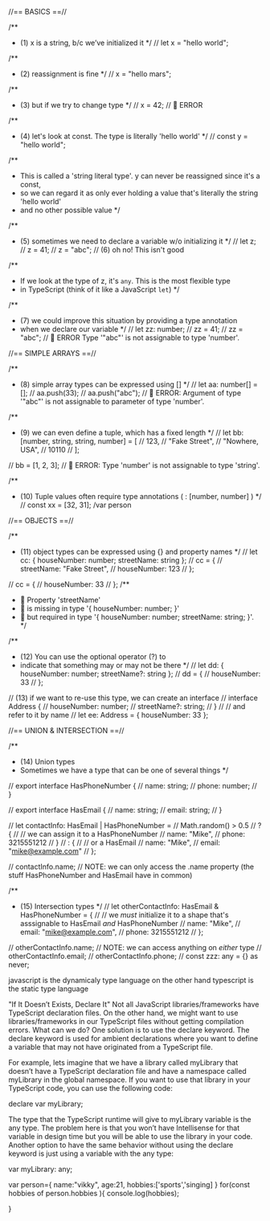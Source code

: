//== BASICS ==//

/\*\*

- (1) x is a string, b/c we’ve initialized it
  \*/
  // let x = "hello world";

/\*\*

- (2) reassignment is fine
  \*/
  // x = "hello mars";

/\*\*

- (3) but if we try to change type
  \*/
  // x = 42; // 🚨 ERROR

/\*\*

- (4) let's look at const. The type is literally 'hello world'
  \*/
  // const y = "hello world";

/\*\*

- This is called a 'string literal type'. y can never be reassigned since it's a const,
- so we can regard it as only ever holding a value that's literally the string 'hello world'
- and no other possible value
  \*/

/\*\*

- (5) sometimes we need to declare a variable w/o initializing it
  \*/
  // let z;
  // z = 41;
  // z = "abc"; // (6) oh no! This isn't good

/\*\*

- If we look at the type of z, it's `any`. This is the most flexible type
- in TypeScript (think of it like a JavaScript `let`)
  \*/

/\*\*

- (7) we could improve this situation by providing a type annotation
- when we declare our variable
  \*/
  // let zz: number;
  // zz = 41;
  // zz = "abc"; // 🚨 ERROR Type '"abc"' is not assignable to type 'number'.

//== SIMPLE ARRAYS ==//

/\*\*

- (8) simple array types can be expressed using []
  \*/
  // let aa: number[] = [];
  // aa.push(33);
  // aa.push("abc"); // 🚨 ERROR: Argument of type '"abc"' is not assignable to parameter of type 'number'.

/\*\*

- (9) we can even define a tuple, which has a fixed length
  \*/
  // let bb: [number, string, string, number] = [
  // 123,
  // "Fake Street",
  // "Nowhere, USA",
  // 10110
  // ];

// bb = [1, 2, 3]; // 🚨 ERROR: Type 'number' is not assignable to type 'string'.

/\*\*

- (10) Tuple values often require type annotations ( : [number, number] )
  \*/
  // const xx = [32, 31]; /var person

//== OBJECTS ==//

/\*\*

- (11) object types can be expressed using {} and property names
  \*/
  // let cc: { houseNumber: number; streetName: string };
  // cc = {
  // streetName: "Fake Street",
  // houseNumber: 123
  // };

// cc = {
// houseNumber: 33
// };
/\*\*

- 🚨 Property 'streetName'
- 🚨 is missing in type '{ houseNumber: number; }'
- 🚨 but required in type '{ houseNumber: number; streetName: string; }'.
  \*/

/\*\*

- (12) You can use the optional operator (?) to
- indicate that something may or may not be there
  \*/
  // let dd: { houseNumber: number; streetName?: string };
  // dd = {
  // houseNumber: 33
  // };

// (13) if we want to re-use this type, we can create an interface
// interface Address {
// houseNumber: number;
// streetName?: string;
// }
// // and refer to it by name
// let ee: Address = { houseNumber: 33 };

//== UNION & INTERSECTION ==//

/\*\*

- (14) Union types
- Sometimes we have a type that can be one of several things
  \*/

// export interface HasPhoneNumber {
// name: string;
// phone: number;
// }

// export interface HasEmail {
// name: string;
// email: string;
// }

// let contactInfo: HasEmail | HasPhoneNumber =
// Math.random() > 0.5
// ? {
// // we can assign it to a HasPhoneNumber
// name: "Mike",
// phone: 3215551212
// }
// : {
// // or a HasEmail
// name: "Mike",
// email: "mike@example.com"
// };

// contactInfo.name; // NOTE: we can only access the .name property (the stuff HasPhoneNumber and HasEmail have in common)

/\*\*

- (15) Intersection types
  \*/
  // let otherContactInfo: HasEmail & HasPhoneNumber = {
  // // we _must_ initialize it to a shape that's asssignable to HasEmail _and_ HasPhoneNumber
  // name: "Mike",
  // email: "mike@example.com",
  // phone: 3215551212
  // };

// otherContactInfo.name; // NOTE: we can access anything on _either_ type
// otherContactInfo.email;
// otherContactInfo.phone;
// const zzz: any = {} as never;

javascript is the dynamicaly type language on the other hand typescript is the static type language

"If It Doesn’t Exists, Declare It"
Not all JavaScript libraries/frameworks have TypeScript declaration files. On the other hand, we might want to use libraries/frameworks in our TypeScript files without getting compilation errors. What can we do?
One solution is to use the declare keyword. The declare keyword is used for ambient declarations where you want to define a variable that may not have originated from a TypeScript file.

For example, lets imagine that we have a library called myLibrary that doesn’t have a TypeScript declaration file and have a namespace called myLibrary in the global namespace. If you want to use that library in your TypeScript code, you can use the following code:

declare var myLibrary;

The type that the TypeScript runtime will give to myLibrary variable is the any type. The problem here is that you won’t have Intellisense for that variable in design time but you will be able to use the library in your code. Another option to have the same behavior without using the declare keyword is just using a variable with the any type:

var myLibrary: any;

var person={
name:"vikky",
age:21,
hobbies:['sports','singing]
}
for(const hobbies of person.hobbies ){
console.log(hobbies);

  <!-- console.log(hobbies.map()) error because hobbies is not an array its a string -->

}
